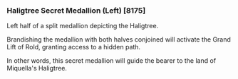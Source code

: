 ### Haligtree Secret Medallion (Left) [8175]

Left half of a split medallion depicting the Haligtree.

Brandishing the medallion with both halves conjoined will activate the Grand Lift of Rold, granting access to a hidden path.

In other words, this secret medallion will guide the bearer to the land of Miquella's Haligtree.